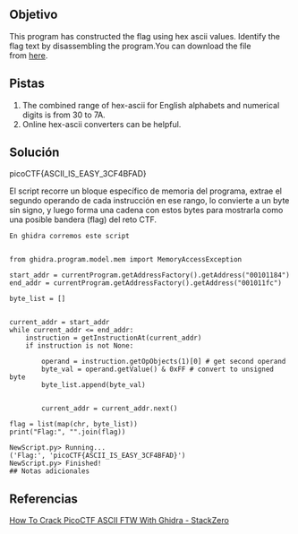 ## Objetivo
This program has constructed the flag using hex ascii values. Identify the flag text by disassembling the program.You can download the file from [here](https://artifacts.picoctf.net/c/506/asciiftw).

## Pistas
1. The combined range of hex-ascii for English alphabets and numerical digits is from 30 to 7A.
2. Online hex-ascii converters can be helpful.

## Solución
picoCTF{ASCII_IS_EASY_3CF4BFAD}

El script recorre un bloque específico de memoria del programa, extrae el segundo operando de cada instrucción en ese rango, lo convierte a un byte sin signo, y luego forma una cadena con estos bytes para mostrarla como una posible bandera (flag) del reto CTF.

```
En ghidra corremos este script 


from ghidra.program.model.mem import MemoryAccessException

start_addr = currentProgram.getAddressFactory().getAddress("00101184")
end_addr = currentProgram.getAddressFactory().getAddress("001011fc")

byte_list = []


current_addr = start_addr
while current_addr <= end_addr:
	instruction = getInstructionAt(current_addr)
	if instruction is not None:
		
		operand = instruction.getOpObjects(1)[0] # get second operand
		byte_val = operand.getValue() & 0xFF # convert to unsigned byte
		byte_list.append(byte_val)
                
       
        current_addr = current_addr.next()

flag = list(map(chr, byte_list))
print("Flag:", "".join(flag))
```

```
NewScript.py> Running...
('Flag:', 'picoCTF{ASCII_IS_EASY_3CF4BFAD}')
NewScript.py> Finished!
## Notas adicionales
```
## Referencias
[How To Crack PicoCTF ASCII FTW With Ghidra - StackZero](https://www.stackzero.net/picoctf-ascii-ftw/)



